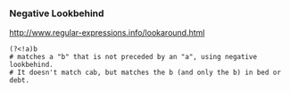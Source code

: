 ### Negative Lookbehind
http://www.regular-expressions.info/lookaround.html
```
(?<!a)b
# matches a "b" that is not preceded by an "a", using negative lookbehind.
# It doesn't match cab, but matches the b (and only the b) in bed or debt.
```